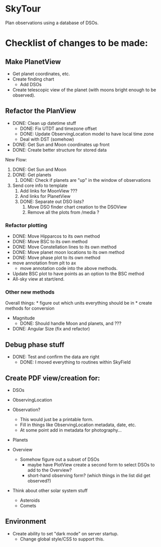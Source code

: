 # SkyTour
Plan observations using a database of DSOs.

# Checklist of changes to be made:

## Make PlanetView
* Get planet coordinates, etc.
* Create finding chart
    * Add DSOs
* Create telescopic view of the planet (with moons bright enough to be observed).

## Refactor the PlanView
* DONE: Clean up datetime stuff
    * DONE: Fix UTDT and timezone offset
    * DONE: Update ObservingLocation model to have local time zone
    * Deal with DST (somehow)
* DONE: Get Sun and Moon coordinates up front
* DONE: Create better structure for stored data

New Flow:
1. DONE: Get Sun and Moon
2. DONE: Get planets
    1. DONE: Check if planets are "up" in the window of observations
3. Send core info to template 
    1. Add links for MoonView ???
    2. And links for PlanetView
    3. DONE: Separate out DSO lists?
        1. Move DSO finder chart creation to the DSOView
        2. Remove all the plots from /media ?

### Refactor plotting
* DONE: Move Hipparcos to its own method
* DONE: Move BSC to its own method
* DONE: Move Constellation lines to its own method
* DONE: Move planet moon locations to its own method
* DONE: Move phase plot to its own method
* move annotation from plt to ax
    * move annotation code into the above methods.
* Update BSC plot to have points as an option to the BSC method
* All-sky view at start/end.

### Other new methods
Overall things:
    * figure out which units everything should be in
    * create methods for conversion

* Magnitude 
    * DONE: Should handle Moon and planets, and ???
* DONE: Angular Size (fix and refactor)

## Debug phase stuff
* DONE: Test and confirm the data are right 
    * DONE: I moved everything to routines within SkyField

## Create PDF view/creation for:
* DSOs
* ObservingLocation
* Observation?  
    * This would just be a printable form.
    * Fill in things like ObservingLocation metadata, date, etc.
    * At some point add in metadata for photography...
* Planets
* Overview
    * Somehow figure out a subset of DSOs
        * maybe have PlotView create a second form to select DSOs to add to the Overview?
        * short-hand observing form?  (which things in the list did get observed?)

* Think about other solar system stuff
    * Asteroids
    * Comets

## Environment
* Create ability to set "dark mode" on server startup.
    * Change global style/CSS to support this.